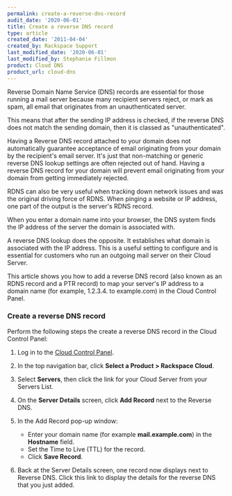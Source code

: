 ```yaml
---
permalink: create-a-reverse-dns-record
audit_date: '2020-06-01'
title: Create a reverse DNS record
type: article
created_date: '2011-04-04'
created_by: Rackspace Support
last_modified_date: '2020-06-01'
last_modified_by: Stephanie Fillmon
product: Cloud DNS
product_url: cloud-dns
---
```


Reverse Domain Name Service (DNS) records are essential for those running a
mail server because many recipient servers reject, or mark as spam, all email
that originates from an unauthenticated server.

This means that after the sending IP address is checked, if the reverse
DNS does not match the sending domain, then it is classed as
"unauthenticated".

Having a Reverse DNS record
attached to your domain does not automatically guarantee acceptance of
email originating from your domain by the recipient's email server. It's
just that non-matching or generic reverse DNS lookup settings are often
rejected out of hand. Having a reverse DNS record for your domain will
prevent email originating from your domain from getting immediately
rejected.

RDNS can also be very useful when tracking down network issues and was
the original driving force of RDNS. When pinging a website or IP
address, one part of the output is the server's RDNS record.

When you enter a domain name into your browser, the DNS system finds
the IP address of the server the domain is associated with.

A reverse DNS lookup does the opposite. It establishes what domain is
associated with the IP address. This is a useful setting to configure and
is essential for customers who run an outgoing mail server on their
Cloud Server.

This article shows you how to add a reverse DNS record (also known
as an RDNS record and a PTR record) to map your server's IP address to a
domain name (for example, 1.2.3.4. to example.com) in the Cloud Control Panel.

### Create a reverse DNS record

Perform the following steps the create a reverse DNS record in the Cloud Control Panel:

1.  Log in to the [Cloud Control Panel](https://login.rackspace.com/).
2.  In the top navigation bar, click **Select a Product > Rackspace Cloud**.
3.  Select **Servers**, then click the link for your Cloud Server from your
    Servers List.
4.  On the **Server Details** screen, click **Add Record** next to the
    Reverse DNS.

5.  In the Add Record pop-up window:
    -   Enter your domain name (for example **mail.example.com**) in the
        **Hostname** field.
    -   Set the Time to Live (TTL) for the record.
    -   Click **Save Record**.

6.  Back at the Server Details screen, one record now displays
    next to Reverse DNS. Click this link to display the details for the
    reverse DNS that you just added.
